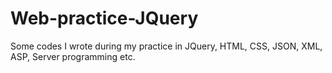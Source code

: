 # Web-practice-JQuery
Some codes I wrote during my practice in JQuery, HTML, CSS, JSON, XML, ASP, Server programming etc.
